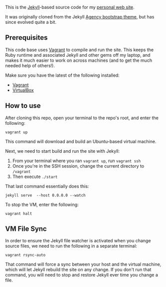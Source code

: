 This is the [Jekyll](http://jekyllrb.com/)-based source code for my [personal web site](http://www.jamiekurtz.com).

It was originally cloned from the Jekyll [Agency bootstrap theme](http://jekyllthemes.org/themes/agency/), but has since evolved quite a bit.


Prerequisites
-------------

This code base uses [Vagrant](https://www.vagrantup.com/) to compile and run the site. This keeps the Ruby runtime and associated Jekyll and other gems off
my laptop, and makes it much easier to work on across machines (and to get the much needed help of others!).

Make sure you have the latest of the following installed:
- [Vagrant](https://www.vagrantup.com/)
- [VirtualBox](https://www.virtualbox.org/wiki/Downloads)


How to use
----------

After cloning this repo, open your terminal to the repo's root, and enter the following:

    vagrant up

This command will download and build an Ubuntu-based virtual machine.

Next, we need to start build and run the site with Jekyll:

1. From your terminal where you ran `vagrant up`, run `vagrant ssh`
1. Once you're in the SSH session, change the current directory to `/vagrant`
1. Then execute `./start`

That last command essentially does this:

    jekyll serve  --host 0.0.0.0 --watch

To stop the VM, enter the following:

    vagrant halt


VM File Sync
------------

In order to ensure the Jekyll file watcher is activated when you change source files, we need to run the following in a
separate terminal:

    vagrant rsync-auto

That command will force a sync between your host and the virtual machine, which will let Jekyll rebuild the site on any
change. If you don't run that command, you will need to stop and restore Jekyll ever time you change a file.

